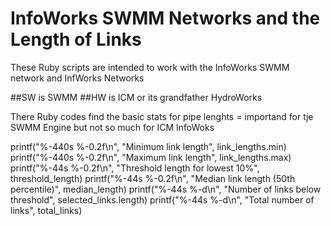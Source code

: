 # InfoWorks SWMM Networks and the Length of Links
These Ruby scripts are intended to work with the InfoWorks SWMM network and InfWorks Networks

##SW is SWMM
##HW is ICM or its grandfather HydroWorks

There Ruby codes find the basic stats for pipe lenghts = importand for tje SWMM Engine but not so much for ICM InfoWoks

  printf("%-440s %-0.2f\n", "Minimum link length", link_lengths.min)
  printf("%-440s %-0.2f\n", "Maximum link length", link_lengths.max)
  printf("%-44s %-0.2f\n", "Threshold length for lowest 10%", threshold_length)
  printf("%-44s %-0.2f\n", "Median link length (50th percentile)", median_length)
  printf("%-44s %-d\n", "Number of links below threshold", selected_links.length)
  printf("%-44s %-d\n", "Total number of links", total_links)  
